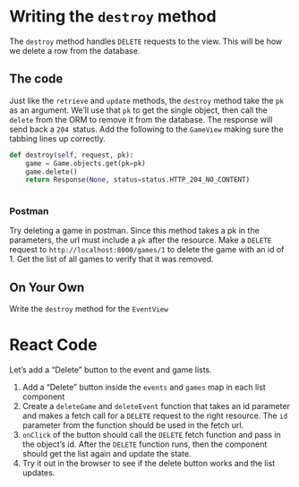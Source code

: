 
# Writing the `destroy` method
The `destroy` method handles `DELETE` requests to the view. This will be how we delete a row from the database. 

## The code
Just like the `retrieve` and `update` methods, the `destroy` method take the `pk` as an argument. We’ll use that `pk` to get the single object, then call the `delete` from the ORM to remove it from the database. The response will send back a `204 `status. Add the following to the `GameView` making sure the tabbing lines up correctly.

```python
def destroy(self, request, pk):
    game = Game.objects.get(pk=pk)
    game.delete()
    return Response(None, status=status.HTTP_204_NO_CONTENT)
        
```

### Postman
Try deleting a game in postman. Since this method takes a pk in the parameters, the url must include a `pk` after the resource. Make a `DELETE` request to `http://localhost:8000/games/1` to delete the game with an id of 1. Get the list of all games to verify that it was removed.

## On Your Own
Write the `destroy` method for the `EventView`

# React Code
Let’s add a “Delete” button to the event and game lists.
1. Add a “Delete” button inside the `events` and `games` map in each list component
2.  Create a `deleteGame` and `deleteEvent` function that takes an id parameter and makes a fetch call for a `DELETE` request to the right resource. The `id` parameter from the function should be used in the fetch url.
3. `onClick` of the button should call the `DELETE` fetch function and pass in the object’s id. After the `DELETE` function runs, then the component should get the list again and update the state.
4. Try it out in the browser to see if the delete button works and the list updates.